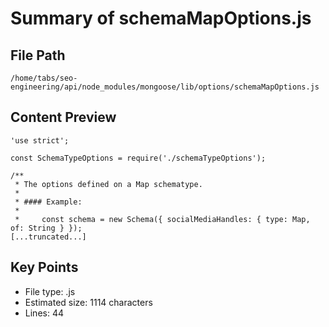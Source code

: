 # Summary of schemaMapOptions.js
  
## File Path
`/home/tabs/seo-engineering/api/node_modules/mongoose/lib/options/schemaMapOptions.js`

## Content Preview
```
'use strict';

const SchemaTypeOptions = require('./schemaTypeOptions');

/**
 * The options defined on a Map schematype.
 *
 * #### Example:
 *
 *     const schema = new Schema({ socialMediaHandles: { type: Map, of: String } });
[...truncated...]
```

## Key Points
- File type: .js
- Estimated size: 1114 characters
- Lines: 44
